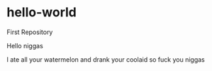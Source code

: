 # hello-world
First Repository 

Hello niggas

I ate all your watermelon and drank your coolaid so fuck you niggas

